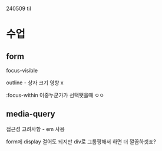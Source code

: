 240509 til

# 수업
## form

focus-visible

outline - 상자 크기 영향 x

:focus-within 이중누군가가 선택됏을때 ㅇㅇ

## media-query

접근성 고려사항 - em 사용

form에 display 걸어도 되지만 div로 그룹핑해서 하면 더 깔끔하겟죠?
